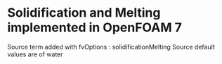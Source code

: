 # Solidification and Melting implemented in OpenFOAM 7

Source term added with fvOptions : solidificationMelting Source
default values are of water 
